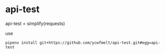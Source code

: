 # api-test
api-test = simplify(requests) 

use
```shell
pipenv install git+https://github.com/ycwfmelt/api-test.git#egg=api-test
```